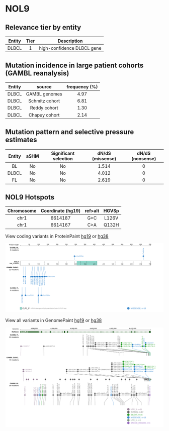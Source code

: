 # NOL9

## Relevance tier by entity

|Entity|Tier|Description               |
|:------:|:----:|--------------------------|
|DLBCL |1   |high-confidence DLBCL gene|

## Mutation incidence in large patient cohorts (GAMBL reanalysis)

|Entity|source        |frequency (%)|
|:------:|:--------------:|:-------------:|
|DLBCL |GAMBL genomes |4.97         |
|DLBCL |Schmitz cohort|6.81         |
|DLBCL |Reddy cohort  |1.30         |
|DLBCL |Chapuy cohort |2.14         |

## Mutation pattern and selective pressure estimates

|Entity|aSHM|Significant selection|dN/dS (missense)|dN/dS (nonsense)|
|:------:|:----:|:---------------------:|:----------------:|:----------------:|
|BL    |No  |No                   |1.514           |0               |
|DLBCL |No  |No                   |4.012           |0               |
|FL    |No  |No                   |2.619           |0               |




 ## NOL9 Hotspots

| Chromosome |Coordinate (hg19) | ref>alt | HGVSp | 
 | :---:| :---: | :--: | :---: |
| chr1 | 6614187 | G>C | L126V |
| chr1 | 6614167 | C>A | Q132H |

View coding variants in ProteinPaint [hg19](https://www.bcgsc.ca/downloads/morinlab/GAMBL/test/genes/NOL9_protein.html)  or [hg38](https://www.bcgsc.ca/downloads/morinlab/GAMBL/test/genes/NOL9_protein_hg38.html)

![image](images/proteinpaint/NOL9_NM_024654.svg)

View all variants in GenomePaint [hg19](https://www.bcgsc.ca/downloads/morinlab/GAMBL/test/genes/NOL9.html)  or [hg38](https://www.bcgsc.ca/downloads/morinlab/GAMBL/test/genes/NOL9_hg38.html)

![image](images/proteinpaint/NOL9.svg)
